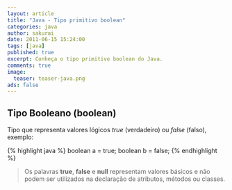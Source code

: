 ```yaml
---
layout: article
title: "Java - Tipo primitivo boolean"
categories: java
author: sakurai
date: 2011-06-15 15:24:00
tags: [java]
published: true
excerpt: Conheça o tipo primitivo boolean do Java.
comments: true
image:
  teaser: teaser-java.png
ads: false
---
```


## Tipo Booleano (boolean)

Tipo que representa valores lógicos *true* (verdadeiro) ou *false* (falso), exemplo:

{% highlight java %}
boolean a = true;
boolean b = false;
{% endhighlight %}

> Os palavras **true**, **false** e **null** representam valores básicos e não podem ser utilizados na declaração de atributos, métodos ou classes.
